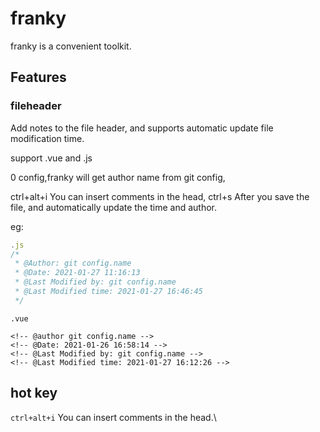# franky

franky is a convenient toolkit.

## Features

### fileheader
Add notes to the file header, and supports automatic update file modification time.

support .vue and .js

0 config,franky will get author name from git config,

ctrl+alt+i You can insert comments in the head, ctrl+s After you save the file, and automatically update the time and author.

eg:
```js
.js
/*
 * @Author: git config.name
 * @Date: 2021-01-27 11:16:13
 * @Last Modified by: git config.name
 * @Last Modified time: 2021-01-27 16:46:45
 */

```
```
.vue

<!-- @author git config.name -->
<!-- @Date: 2021-01-26 16:58:14 -->
<!-- @Last Modified by: git config.name -->
<!-- @Last Modified time: 2021-01-27 16:12:26 -->

```
## hot key

`ctrl+alt+i` You can insert comments in the head.\
